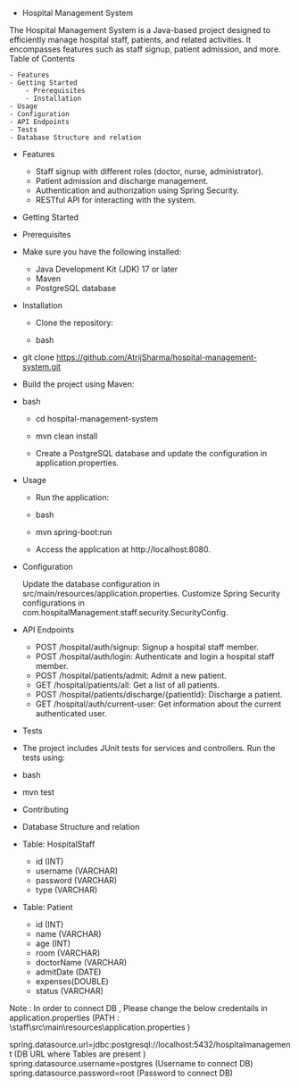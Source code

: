 * Hospital Management System

The Hospital Management System is a Java-based project designed to efficiently manage hospital staff, patients, and related activities. It encompasses features such as staff signup, patient admission, and more.
Table of Contents

    - Features
    - Getting Started
        - Prerequisites
        - Installation
    - Usage
    - Configuration
    - API Endpoints
    - Tests
    - Database Structure and relation

* Features

    - Staff signup with different roles (doctor, nurse, administrator).
    - Patient admission and discharge management.
    - Authentication and authorization using Spring Security.
    - RESTful API for interacting with the system.

* Getting Started
- Prerequisites

- Make sure you have the following installed:

    - Java Development Kit (JDK) 17 or later
    - Maven
    - PostgreSQL database

- Installation

    - Clone the repository:

    - bash

- git clone https://github.com/AtrijSharma/hospital-management-system.git

- Build the project using Maven:

- bash

    - cd hospital-management-system
    - mvn clean install

    - Create a PostgreSQL database and update the configuration in application.properties.

* Usage

    - Run the application:

    - bash

    - mvn spring-boot:run

    - Access the application at http://localhost:8080.

* Configuration

    Update the database configuration in src/main/resources/application.properties.
    Customize Spring Security configurations in com.hospitalManagement.staff.security.SecurityConfig.

* API Endpoints

    - POST /hospital/auth/signup: Signup a hospital staff member.
    - POST /hospital/auth/login: Authenticate and login a hospital staff member.
    - POST /hospital/patients/admit: Admit a new patient.
    - GET /hospital/patients/all: Get a list of all patients.
    - POST /hospital/patients/discharge/{patientId}: Discharge a patient.
    - GET /hospital/auth/current-user: Get information about the current authenticated user.

* Tests

- The project includes JUnit tests for services and controllers. Run the tests using:

- bash

- mvn test

- Contributing

* Database Structure and relation

- Table: HospitalStaff
  - id (INT)
  - username (VARCHAR)
  - password (VARCHAR)
  - type (VARCHAR)

- Table: Patient 
  - id (INT)
  - name (VARCHAR)
  - age (INT)
  - room (VARCHAR)
  - doctorName (VARCHAR)
  - admitDate (DATE)
  - expenses(DOUBLE)
  - status (VARCHAR)


Note : In order to connect DB , Please change the below credentails in application.properties (PATH : \staff\src\main\resources\application.properties )

spring.datasource.url=jdbc:postgresql://localhost:5432/hospitalmanagement (DB URL where Tables are present ) 
spring.datasource.username=postgres (Username to connect DB)
spring.datasource.password=root (Password to connect DB)


